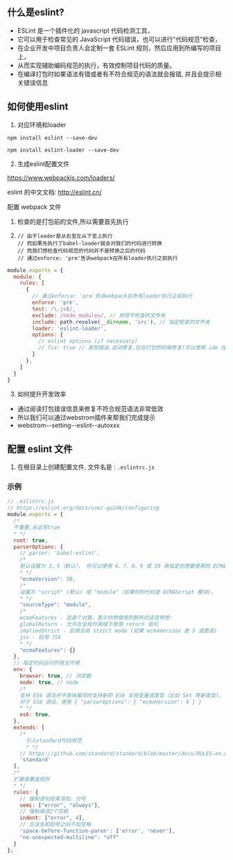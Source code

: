 ## 什么是eslint?

- ESLint 是一个插件化的 javascript 代码检测工具，
- 它可以用于检查常见的 JavaScript 代码错误，也可以进行"代码规范"检查，
- 在企业开发中项目负责人会定制一套 ESLint 规则，然后应用到所编写的项目上，
- 从而实现辅助编码规范的执行，有效控制项目代码的质量。
- 在编译打包时如果语法有错或者有不符合规范的语法就会报错, 并且会提示相关错误信息



## 如何使用eslint

1. 对应环境和loader

`npm install eslint --save-dev`

`npm install eslint-loader --save-dev`

2. 生成eslint配置文件

https://www.webpackjs.com/loaders/

eslint 的中文文档:  http://eslint.cn/  

配置 webpack 文件

1. 检查的是打包前的文件,所以需要首先执行

2.     // 由于loader是从右至左从下至上执行
       // 而如果先执行了babel-loader就会对我们的代码进行转换
       // 而我们想检查代码规范的代码并不是转换之后的代码
       // 通过enforce: 'pre'告诉webpack在所有loader执行之前执行

```js
module.exports = {
  module: {
    rules: [
      {
        // 通过enforce: 'pre'告诉webpack在所有loader执行之前执行
        enforce: 'pre',
        test: /\.js$/,
        exclude: /node_modules/, // 排除不检查的文件夹
        include: path.resolve(__dirname, 'src'), // 指定检查的文件夹
        loader: 'eslint-loader',
        options: {
          // eslint options (if necessary)
          // fix: true // 发现错误,自动修复,仅在打包的时候修复(可以使用 ide 在编写过程中使用)
        }
      },
    ]
  }
}
```

3. 如何提升开发效率

- 通过阅读打包错误信息来修复不符合规范语法非常低效
- 所以我们可以通过webstrom插件来帮我们完成提示
- webstrom--setting--eslint--autoxxx



## 配置 eslint 文件

1. 在根目录上创建配置文件, 文件名是 : `.eslintrc.js`

### 示例

```js
// .eslintrc.js
// https://eslint.org/docs/user-guide/configuring
module.exports = {
  /*
  不重要,永远写true
  * */
  root: true,
  parserOptions: {
    // parser: 'babel-eslint',
    /*
    默认设置为 3，5（默认）， 你可以使用 6、7、8、9 或 10 来指定你想要使用的 ECMAScript 版本
    * */
    "ecmaVersion": 10,
    /*
    设置为 "script" (默认) 或 "module"（如果你的代码是 ECMAScript 模块)。
    * */
    "sourceType": "module",
    /*
    ecmaFeatures - 这是个对象，表示你想使用的额外的语言特性:
    globalReturn - 允许在全局作用域下使用 return 语句
    impliedStrict - 启用全局 strict mode (如果 ecmaVersion 是 5 或更高)
    jsx - 启用 JSX
    * */
    "ecmaFeatures": {}
  },
  // 指定代码运行的宿主环境
  env: {
    browser: true, // 浏览器
    node: true, // node
    /*
    支持 ES6 语法并不意味着同时支持新的 ES6 全局变量或类型（比如 Set 等新类型）。
    对于 ES6 语法，使用 { "parserOptions": { "ecmaVersion": 6 } }
    * */
    es6: true,
  },
  extends: [
    /*
      引入standard代码规范
      * */
    // https://github.com/standard/standard/blob/master/docs/RULES-en.md
    'standard'
  ],
  /*
  扩展或覆盖规则
  * */
  rules: {
    // 强制语句结束添加，分号
    semi: ["error", "always"],
    // 强制缩进2个空格
    indent: ["error", 4],
    // 方法名和刮号之间不加空格
    'space-before-function-paren': ['error', 'never'],
    "no-unexpected-multiline": "off"
  }
};

```

